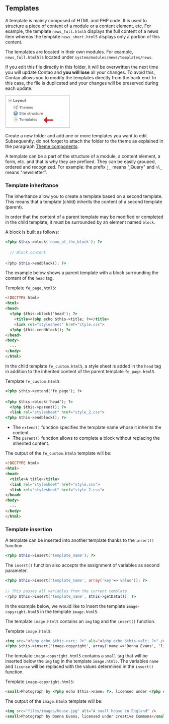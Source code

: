 ## Templates

A template is mainly composed of HTML and PHP code. It is used to structure a
piece of content of a module or a content element, etc. For example, the
template `news_full.html5` displays the full content of a news item whereas the
template `news_short.html5` displays only a portion of this content.

The templates are located in their own modules. For example, `news_full.html5`
is located under `system/modules/news/templates/news`.

If you edit this file directly in this folder, it will be overwritten the next
time you will update Contao and **you will lose** all your changes. To avoid
this, Contao allows you to modify the templates directly from the back end. In
this case, the file is duplicated and your changes will be preserved during
each update.

![](images/templates.jpg)

Create a new folder and add one or more templates you want to edit. Subsequently,
do not forget to attach the folder to the theme as explained in the paragraph
[Theme components][1].

A template can be a part of the structure of a module, a content element, a form,
etc. and that is why they are prefixed. They can be easily grouped, ordered and
recognized. For example: the prefix `j_` means "jQuery" and `nl_` means
"newsletter".


### Template inheritance

The inheritance allow you to create a template based on a second template. This
means that a template (child) inherits the content of a second template (parent).

In order that the content of a parent template may be modified or completed
in the child template, it must be surrounded by an element named `block`.

A block is built as follows:

```php
<?php $this->block('name_of_the_block'); ?>

  // Block content

<?php $this->endblock(); ?>
```

The example below shows a parent template with a block surrounding the
content of the `head` tag.

Template `fe_page.html5`:

```html
<!DOCTYPE html>
<html>
<head>
  <?php $this->block('head'); ?>
    <title><?php echo $this->title; ?></title>
    <link rel="stylesheet" href="style.css">
  <?php $this->endblock(); ?>
</head>
<body>
  ...
</body>
</html>
```

In the child template `fe_custom.html5`, a style sheet is added in the `head`
tag in addition to the inherited content of the parent template `fe_page.html5`.

Template `fe_custom.html5`:

```html
<?php $this->extend('fe_page'); ?>

<?php $this->block('head'); ?>
  <?php $this->parent(); ?>
  <link rel="stylesheet" href="style_2.css">
<?php $this->endblock(); ?>
```

* The `extend()` function specifies the template name whose it inherits the
content.
* The `parent()` function allows to complete a block without replacing the
inherited content.

The output of the `fe_custom.html5` template will be:

```html
<!DOCTYPE html>
<html>
<head>
  <title>A title</title>
  <link rel="stylesheet" href="style.css">
  <link rel="stylesheet" href="style_2.css">
</head>
<body>
  ...
</body>
</html>
```


### Template insertion

A template can be inserted into another template thanks to the `insert()`
function.

```php
<?php $this->insert('template_name'); ?>
```

The `insert()` function also accepts the assignment of variables as second 
parameter.

```php
<?php $this->insert('template_name', array('key'=>'value')); ?>

// This passes all variables from the current template
<?php $this->insert('template_name', $this->getData()); ?>
```

In the example below, we would like to insert the template
`image-copyright.html5` in the template `image.html5`.

The template `image.html5` contains an `img` tag and the `insert()` function.

Template `image.html5`:

```html
<img src="<?php echo $this->src; ?>" alt="<?php echo $this->alt; ?>" />
<?php $this->insert('image-copyright', array('name'=>'Donna Evans', 'license'=>'Creative Commons')); ?>
```

The template `image-copyright.html5` contains a `small` tag that will be inserted
below the `img` tag in the template `image.html5`. The variables `name` and
`license` will be replaced with the values determined in the `insert()` function.

Template `image-copyright.html5`:

```html
<small>Photograph by <?php echo $this->name; ?>, licensed under <?php echo $this->license; ?></small>
```

The output of the `image.html5` template will be:

```html
<img src="files/images/house.jpg" alt="A small house in England" />
<small>Photograph by Donna Evans, licensed under Creative Commons</small>
```


[1]: ../03-managing-pages/themes.md#theme-components
